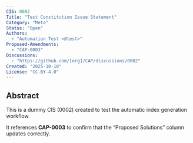 ```yaml
---
CIS: 0002
Title: "Test Constitution Issue Statement"
Category: "Meta"
Status: "Open"
Authors:
  - "Automation Test <@test>"
Proposed-Amendments:
  - "CAP-0003"
Discussions:
  - "https://github.com/[org]/CAP/discussions/0002"
Created: "2025-10-10"
License: "CC-BY-4.0"
---
```


## Abstract

This is a dummy CIS (0002) created to test the automatic index generation workflow.

It references **CAP-0003** to confirm that the “Proposed Solutions” column updates correctly.
